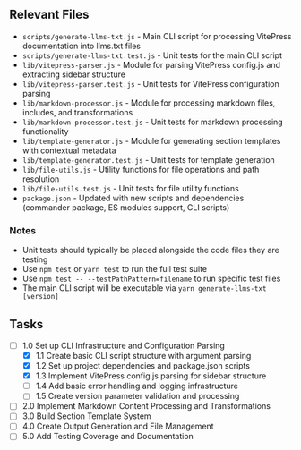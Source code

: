 ## Relevant Files

- `scripts/generate-llms-txt.js` - Main CLI script for processing VitePress documentation into llms.txt files
- `scripts/generate-llms-txt.test.js` - Unit tests for the main CLI script
- `lib/vitepress-parser.js` - Module for parsing VitePress config.js and extracting sidebar structure
- `lib/vitepress-parser.test.js` - Unit tests for VitePress configuration parsing
- `lib/markdown-processor.js` - Module for processing markdown files, includes, and transformations
- `lib/markdown-processor.test.js` - Unit tests for markdown processing functionality
- `lib/template-generator.js` - Module for generating section templates with contextual metadata
- `lib/template-generator.test.js` - Unit tests for template generation
- `lib/file-utils.js` - Utility functions for file operations and path resolution
- `lib/file-utils.test.js` - Unit tests for file utility functions
- `package.json` - Updated with new scripts and dependencies (commander package, ES modules support, CLI scripts)

### Notes

- Unit tests should typically be placed alongside the code files they are testing
- Use `npm test` or `yarn test` to run the full test suite
- Use `npm test -- --testPathPattern=filename` to run specific test files
- The main CLI script will be executable via `yarn generate-llms-txt [version]`

## Tasks

- [ ] 1.0 Set up CLI Infrastructure and Configuration Parsing
  - [x] 1.1 Create basic CLI script structure with argument parsing
  - [x] 1.2 Set up project dependencies and package.json scripts
  - [x] 1.3 Implement VitePress config.js parsing for sidebar structure
  - [ ] 1.4 Add basic error handling and logging infrastructure
  - [ ] 1.5 Create version parameter validation and processing
- [ ] 2.0 Implement Markdown Content Processing and Transformations
- [ ] 3.0 Build Section Template System
- [ ] 4.0 Create Output Generation and File Management
- [ ] 5.0 Add Testing Coverage and Documentation